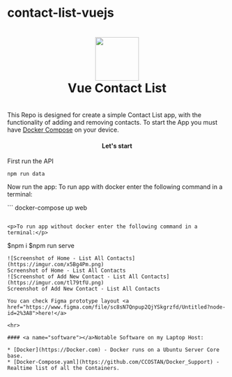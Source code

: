 # contact-list-vuejs

<h1 align="center">
  <a name="logo"><img src="https://imgur.com/MHd5tT9.png" width="100"></a>
  <br>
  Vue Contact List
</h1>
<br>
This Repo is designed for create a simple Contact List app, with the functionality of adding and removing contacts. To start the App you must have <a href="https://docs.docker.com/compose/install/">Docker Compose</a> on your device. 
<div align="center"><a name="menu"></a>
    <h4>
      Let's start
    </h4>
</div>
<p>First run the API</p>

```
npm run data

```
<p>Now run the app: To run app with docker enter the following command in a terminal:</p>
```
docker-compose up web

```

<p>To run app without docker enter the following command in a terminal:</p>

```
$npm i
$npm run serve
```
![Screenshot of Home - List All Contacts](https://imgur.com/x5Bg4Pm.png)
Screenshot of Home - List All Contacts
![Screenshot of Add New Contact - List All Contacts](https://imgur.com/tl79tfU.png)
Screenshot of Add New Contact - List All Contacts

You can check Figma prototype layout <a href="https://www.figma.com/file/sc8sN7Qnpup2QjYSkgrzfd/Untitled?node-id=2%3A8">here!</a>

<hr>

#### <a name="software"></a>Notable Software on my Laptop Host:

* [Docker](https://Docker.com) - Docker runs on a Ubuntu Server Core base.
* [Docker-Compose.yaml](https://github.com/CCOSTAN/Docker_Support) - Realtime list of all the Containers.
